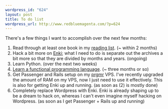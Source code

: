 ```yaml
--- 
wordpress_id: "624"
layout: post
title: To do list
wordpress_url: http://www.redbluemagenta.com/?p=624
---
```

There's a few things I want to accomplish over the next few months:

<ol>
<li>Read through at least one book in my <a href="/2010/05/11/reading-wishlist-or-what-i-would-read-if-i-didnt-dedicate-so-much-of-my-time-to-video-games/">reading list</a>. (~ within 2 months)</li>
<li>Hack a bit more on <a href="http://enkiblog.com">Enki</a>; what I need to do is separate out the archives a bit more so that they are divided by months and years. (ongoing)</li>
<li>Learn Python. (over the next two weeks)</li>
<li><a href="/2010/06/03/goal-for-the-next-few-months-learn-a-functional-programming-language/">Learn a functional programming language</a>. (~ three months or so)</li>
<li>Get Passenger and Rails setup on my <a href="http://prgmr.com">prgmr</a> VPS.  I've recently upgraded the amount of RAM on my VPS, now I just need to use it effectively.  This is also for getting Enki up and running. (as soon as (2) is mostly done)</li>
<li>Completely replace Wordpress with Enki.  Enki is already shaping up to be a dream to hack on, whereas I can't even imagine myself hacking on Wordpress. (as soon as I get Passenger + Rails up and running)</li>
</ol>
